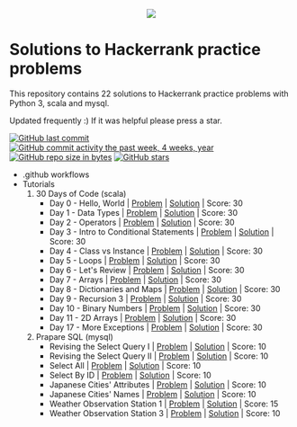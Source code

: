 <p align="center"><a href="https://www.hackerrank.com/avikbesu"><img src="https://i0.wp.com/gradsingames.com/wp-content/uploads/2016/05/856771_668224053197841_1943699009_o.png" ></a></p>

# Solutions to Hackerrank practice problems
This repository contains 22 solutions to Hackerrank practice problems with Python 3, scala and mysql.

Updated frequently :) If it was helpful please press a star.

[![GitHub last commit](https://img.shields.io/github/last-commit/avikbesu/PracticeHackerRank.svg)](https://github.com/avikbesu/PracticeHackerRank) 
[![GitHub commit activity the past week, 4 weeks, year](https://img.shields.io/github/commit-activity/y/avikbesu/PracticeHackerRank.svg)](https://github.com/avikbesu/PracticeHackerRank)
[![GitHub repo size in bytes](https://img.shields.io/github/repo-size/avikbesu/PracticeHackerRank.svg)](https://github.com/avikbesu/PracticeHackerRank) 
[![GitHub stars](https://img.shields.io/github/stars/avikbesu/PracticeHackerRank.svg)](https://github.com/avikbesu/PracticeHackerRank)

- .github
    workflows
- Tutorials
    1. 30 Days of Code (scala)
        - Day 0 - Hello, World | [Problem](https://www.hackerrank.com/challenges/30-hello-world/problem) | [Solution](https://github.com/avikbesu/PracticeHackerRank/blob/master/Tutorials/1.%2030%20Days%20of%20Code%20(scala)/001.%20Day%200%20-%20Hello,%20World.scala) | Score: 30
        - Day 1 - Data Types | [Problem](https://www.hackerrank.com/challenges/30-data-types/problem) | [Solution](https://github.com/avikbesu/PracticeHackerRank/blob/master/Tutorials/1.%2030%20Days%20of%20Code%20(scala)/002.%20Day%201%20-%20Data%20Types.scala) | Score: 30
        - Day 2 - Operators | [Problem](https://www.hackerrank.com/challenges/30-operators/problem) | [Solution](https://github.com/avikbesu/PracticeHackerRank/blob/master/Tutorials/1.%2030%20Days%20of%20Code%20(scala)/003.%20Day%202%20-%20Operators.scala) | Score: 30
        - Day 3 - Intro to Conditional Statements | [Problem](https://www.hackerrank.com/challenges/30-conditional-statements/problem) | [Solution](https://github.com/avikbesu/PracticeHackerRank/blob/master/Tutorials/1.%2030%20Days%20of%20Code%20(scala)/004.%20Day%203%20-%20Intro%20to%20Conditional%20Statements.scala) | Score: 30
        - Day 4 - Class vs Instance | [Problem](https://www.hackerrank.com/challenges/30-class-vs-instance/problem) | [Solution](https://github.com/avikbesu/PracticeHackerRank/blob/master/Tutorials/1.%2030%20Days%20of%20Code%20(scala)/005.%20Day%204%20-%20Class%20vs.%20Instance.scala) | Score: 30
        - Day 5 - Loops | [Problem](https://www.hackerrank.com/challenges/30-loops/problem) | [Solution](https://github.com/avikbesu/PracticeHackerRank/blob/master/Tutorials/1.%2030%20Days%20of%20Code%20(scala)/006.%20Day%205%20-%20Loops.scala) | Score: 30
        - Day 6 - Let's Review | [Problem](https://www.hackerrank.com/challenges/30-review-loop/problem) | [Solution](https://github.com/avikbesu/PracticeHackerRank/blob/master/Tutorials/1.%2030%20Days%20of%20Code%20(scala)/007.%20Day%206%20-%20Let's%20Review.scala) | Score: 30
        - Day 7 - Arrays | [Problem](https://www.hackerrank.com/challenges/30-arrays/problem) | [Solution](https://github.com/avikbesu/PracticeHackerRank/blob/master/Tutorials/1.%2030%20Days%20of%20Code%20(scala)/008.%20Day%207%20-%20Arrays.scala) | Score: 30
        - Day 8 - Dictionaries and Maps | [Problem](https://www.hackerrank.com/challenges/30-dictionaries-and-maps/problem) | [Solution](https://github.com/avikbesu/PracticeHackerRank/blob/master/Tutorials/1.%2030%20Days%20of%20Code%20(scala)/009.%20Day%208%20-%20Dictionaries%20and%20Maps.scala) | Score: 30
        - Day 9 - Recursion 3 | [Problem](https://www.hackerrank.com/challenges/30-recursion/problem) | [Solution](https://github.com/avikbesu/PracticeHackerRank/blob/master/Tutorials/1.%2030%20Days%20of%20Code%20(scala)/010.%20Day%209%20-%20Recursion%203.scala) | Score: 30
        - Day 10 - Binary Numbers | [Problem](https://www.hackerrank.com/challenges/30-binary-numbers/problem) | [Solution](https://github.com/avikbesu/PracticeHackerRank/blob/master/Tutorials/1.%2030%20Days%20of%20Code%20(scala)/011.%20Day%2010%20-%20Binary%20Numbers.scala) | Score: 30
        - Day 11 - 2D Arrays | [Problem](https://www.hackerrank.com/challenges/30-2d-arrays/problem) | [Solution](https://github.com/avikbesu/PracticeHackerRank/blob/master/Tutorials/1.%2030%20Days%20of%20Code%20(scala)/012.%20Day%2011%20-%202D%20Arrays.scala) | Score: 30
        - Day 17 - More Exceptions | [Problem](https://www.hackerrank.com/challenges/30-more-exceptions/problem) | [Solution](https://github.com/avikbesu/PracticeHackerRank/blob/master/Tutorials/1.%2030%20Days%20of%20Code%20(scala)/013.%20Day%2017%20-%20More%20Exceptions.scala) | Score: 30
    2. Prapare SQL (mysql)
        - Revising the Select Query I | [Problem](https://www.hackerrank.com/challenges/revising-the-select-query/problem) | [Solution](https://github.com/avikbesu/PracticeHackerRank/blob/master/Tutorials/2.%20Prapare%20SQL%20(mysql)/001.%20Revising%20the%20Select%20Query%20I.sql) | Score: 10
        - Revising the Select Query II | [Problem](https://www.hackerrank.com/challenges/revising-the-select-query-2/problem) | [Solution](https://github.com/avikbesu/PracticeHackerRank/blob/master/Tutorials/2.%20Prapare%20SQL%20(mysql)/002.%20Revising%20the%20Select%20Query%20II.sql) | Score: 10
        - Select All | [Problem](https://www.hackerrank.com/challenges/select-all-sql/problem) | [Solution](https://github.com/avikbesu/PracticeHackerRank/blob/master/Tutorials/2.%20Prapare%20SQL%20(mysql)/003.%20Select%20All.sql) | Score: 10
        - Select By ID | [Problem](https://www.hackerrank.com/challenges/select-by-id/problem) | [Solution](https://github.com/avikbesu/PracticeHackerRank/blob/master/Tutorials/2.%20Prapare%20SQL%20(mysql)/004.%20Select%20By%20ID.sql) | Score: 10
        - Japanese Cities' Attributes | [Problem](https://www.hackerrank.com/challenges/japanese-cities-attributes/problem) | [Solution](https://github.com/avikbesu/PracticeHackerRank/blob/master/Tutorials/2.%20Prapare%20SQL%20(mysql)/005.%20Japanese%20Cities'%20Attributes.sql) | Score: 10
        - Japanese Cities' Names | [Problem](https://www.hackerrank.com/challenges/japanese-cities-name/problem) | [Solution](https://github.com/avikbesu/PracticeHackerRank/blob/master/Tutorials/2.%20Prapare%20SQL%20(mysql)/006.%20Japanese%20Cities'%20Names.sql) | Score: 10
        - Weather Observation Station 1 | [Problem](https://www.hackerrank.com/challenges/weather-observation-station-1/problem) | [Solution](https://github.com/avikbesu/PracticeHackerRank/blob/master/Tutorials/2.%20Prapare%20SQL%20(mysql)/007.%20Weather%20Observation%20Station%201.sql) | Score: 15
        - Weather Observation Station 3 | [Problem](https://www.hackerrank.com/challenges/weather-observation-station-3/problem) | [Solution](https://github.com/avikbesu/PracticeHackerRank/blob/master/Tutorials/2.%20Prapare%20SQL%20(mysql)/008.%20Weather%20Observation%20Station%203.sql) | Score: 10
